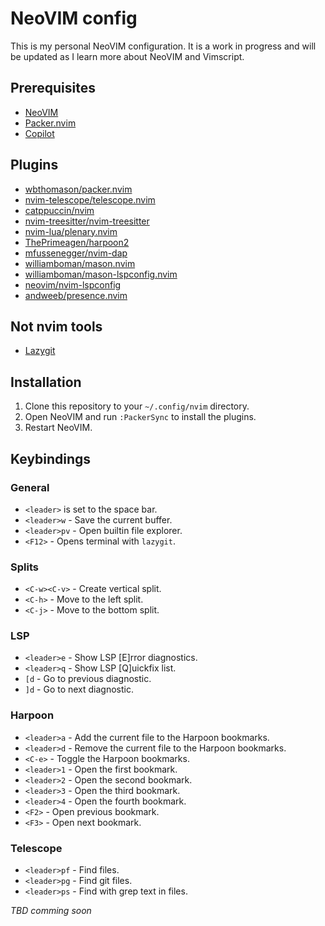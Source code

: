 # NeoVIM config
This is my personal NeoVIM configuration. It is a work in progress and will be updated as I learn more about NeoVIM and Vimscript.

## Prerequisites
- [NeoVIM](https://neovim.io/)
- [Packer.nvim](https://github.com/wbthomason/packer.nvim)
- [Copilot](https://github.com/github/copilot.vim)

## Plugins
- [wbthomason/packer.nvim](https://github.com/wbthomason/packer.nvim)
- [nvim-telescope/telescope.nvim](https://github.com/nvim-telescope/telescope.nvim)
- [catppuccin/nvim](https://github.com/catppuccin/nvim)
- [nvim-treesitter/nvim-treesitter](https://github.com/nvim-treesitter/nvim-treesitter)
- [nvim-lua/plenary.nvim](https://github.com/nvim-lua/plenary.nvim)
- [ThePrimeagen/harpoon2](https://github.com/ThePrimeagen/harpoon/tree/harpoon2)
- [mfussenegger/nvim-dap](https://github.com/mfussenegger/nvim-dap)
- [williamboman/mason.nvim](https://github.com/williamboman/mason.nvim)
- [williamboman/mason-lspconfig.nvim](https://github.com/williamboman/mason-lspconfig.nvim)
- [neovim/nvim-lspconfig](https://github.com/neovim/nvim-lspconfig)
- [andweeb/presence.nvim](https://github.com/andweeb/presence.nvim)

## Not nvim tools
- [Lazygit](https://github.com/jesseduffield/lazygit)

## Installation
1. Clone this repository to your `~/.config/nvim` directory.
2. Open NeoVIM and run `:PackerSync` to install the plugins.
3. Restart NeoVIM.

## Keybindings
### General
- `<leader>` is set to the space bar.
- `<leader>w` - Save the current buffer.
- `<leader>pv` - Open builtin file explorer.
- `<F12>` - Opens terminal with `lazygit`.

### Splits
- `<C-w><C-v>` - Create vertical split.
- `<C-h>` - Move to the left split.
- `<C-j>` - Move to the bottom split.

### LSP
- `<leader>e` - Show LSP [E]rror diagnostics.
- `<leader>q` - Show LSP [Q]uickfix list.
- `[d` - Go to previous diagnostic.
- `]d` - Go to next diagnostic.

### Harpoon
- `<leader>a` - Add the current file to the Harpoon bookmarks.
- `<leader>d` - Remove the current file to the Harpoon bookmarks.
- `<C-e>` - Toggle the Harpoon bookmarks.
- `<leader>1` - Open the first bookmark.
- `<leader>2` - Open the second bookmark.
- `<leader>3` - Open the third bookmark.
- `<leader>4` - Open the fourth bookmark.
- `<F2>` - Open previous bookmark.
- `<F3>` - Open next bookmark.

### Telescope
- `<leader>pf` - Find files.
- `<leader>pg` - Find git files.
- `<leader>ps` - Find with grep text in files.

*TBD comming soon*
